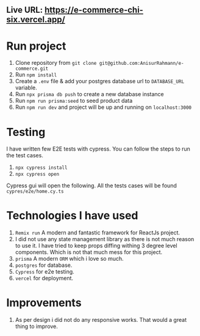 ## Live URL: https://e-commerce-chi-six.vercel.app/

# Run project

1. Clone repository from `git clone git@github.com:AnisurRahmann/e-commerce.git`
2. Run `npm install`
3. Create a `.env` file & add your postgres database url to `DATABASE_URL` variable.
4. Run `npx prisma db push` to create a new database instance
5. Run `npm run prisma:seed` to seed product data
6. Run `npm run dev` and project will be up and running on `localhost:3000`

# Testing

I have written few E2E tests with cypress. You can follow the steps to run the test cases.

1. `npx cypress install`
2. `npx cypress open`

Cypress gui will open the following. All the tests cases will be found `cypres/e2e/home.cy.ts`

# Technologies I have used

1. `Remix run` A modern and fantastic framework for ReactJs project.
2. I did not use any state management library as there is not much reason to use it. I have tried to keep props diffing withing 3 degree level components. Which is not that much mess for this project.
3. `prisma` A modern `ORM` which i love so much.
4. `postgres` for database.
5. `Cypress` for e2e testing.
6. `vercel` for deployment.

# Improvements

1. As per design i did not do any responsive works. That would a great thing to improve.
